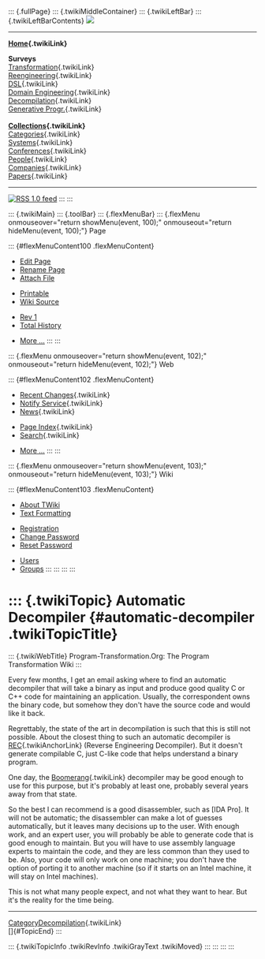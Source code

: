 ::: {.fullPage}
::: {.twikiMiddleContainer}
::: {.twikiLeftBar}
::: {.twikiLeftBarContents}
![](../pub/transformation.gif)

------------------------------------------------------------------------

**[Home](WebHome){.twikiLink}**

**Surveys**\
[Transformation](ProgramTransformation){.twikiLink}\
[Reengineering](ReengineeringWiki){.twikiLink}\
[DSL](DomainSpecificLanguages){.twikiLink}\
[Domain Engineering](DomainEngineering){.twikiLink}\
[Decompilation](DeCompilation){.twikiLink}\
[Generative Progr.](GenerativeProgrammingWiki){.twikiLink}\
\
**[Collections](CategoryCollection){.twikiLink}**\
[Categories](CategoryCategory){.twikiLink}\
[Systems](TransformationSystems){.twikiLink}\
[Conferences](TransformationConferences){.twikiLink}\
[People](TransformationPeople){.twikiLink}\
[Companies](TransformationCompanies){.twikiLink}\
[Papers](CategoryPaper){.twikiLink}

------------------------------------------------------------------------

[![](../pub/rss.gif "RSS 1.0 feed")](WebRss@skin=rss)
:::
:::

::: {.twikiMain}
::: {.toolBar}
::: {.flexMenuBar}
::: {.flexMenu onmouseover="return showMenu(event, 100);" onmouseout="return hideMenu(event, 100);"}
Page

::: {#flexMenuContent100 .flexMenuContent}
-   [Edit
    Page](http://www.program-transformation.org/edit/Transform/AutomaticDecompiler?t=1536826294)
-   [Rename
    Page](http://www.program-transformation.org/rename/Transform/AutomaticDecompiler)
-   [Attach
    File](http://www.program-transformation.org/attach/Transform/AutomaticDecompiler)

<!-- -->

-   [Printable](http://www.program-transformation.org/view/Transform/AutomaticDecompiler?skin=print.pattern)
-   [Wiki
    Source](http://www.program-transformation.org/view/Transform/AutomaticDecompiler?skin=text&raw=on&contenttype=text/plain)

<!-- -->

-   [Rev
    1](http://www.program-transformation.org/view/Transform/AutomaticDecompiler?rev=1.1)
-   [Total
    History](http://www.program-transformation.org/rdiff/Transform/AutomaticDecompiler)

<!-- -->

-   [More
    \...](http://www.program-transformation.org/oops/Transform/AutomaticDecompiler?template=oopsmore&param1=1.1&param2=1.1)
:::
:::

::: {.flexMenu onmouseover="return showMenu(event, 102);" onmouseout="return hideMenu(event, 102);"}
Web

::: {#flexMenuContent102 .flexMenuContent}
-   [Recent Changes](WebChanges){.twikiLink}
-   [Notify Service](WebNotify){.twikiLink}
-   [News](WebNews){.twikiLink}

<!-- -->

-   [Page Index](WebIndex){.twikiLink}
-   [Search](WebSearch){.twikiLink}

<!-- -->

-   [More
    \...](http://www.program-transformation.org/oops/Transform/AutomaticDecompiler?template=oopsmore&param1=1.1&param2=1.1)
:::
:::

::: {.flexMenu onmouseover="return showMenu(event, 103);" onmouseout="return hideMenu(event, 103);"}
Wiki

::: {#flexMenuContent103 .flexMenuContent}
-   [About
    TWiki](http://www.program-transformation.org/view/TWiki/WebHome)
-   [Text
    Formatting](http://www.program-transformation.org/view/TWiki/TextFormattingRules)

<!-- -->

-   [Registration](http://www.program-transformation.org/view/TWiki/TWikiRegistration)
-   [Change
    Password](http://www.program-transformation.org/view/TWiki/ChangePassword)
-   [Reset
    Password](http://www.program-transformation.org/view/TWiki/ResetPassword)

<!-- -->

-   [Users](http://www.program-transformation.org/view/Main/TWikiUsers)
-   [Groups](http://www.program-transformation.org/view/Main/TWikiGroups)
:::
:::
:::
:::

::: {.twikiTopic}
Automatic Decompiler {#automatic-decompiler .twikiTopicTitle}
====================

::: {.twikiWebTitle}
Program-Transformation.Org: The Program Transformation Wiki
:::

Every few months, I get an email asking where to find an automatic
decompiler that will take a binary as input and produce good quality C
or C++ code for maintaining an application. Usually, the correspondent
owns the binary code, but somehow they don\'t have the source code and
would like it back.

Regrettably, the state of the art in decompilation is such that this is
still not possible. About the closest thing to such an automatic
decompiler is [REC](DecompilationGeneralApproach#REC){.twikiAnchorLink}
(Reverse Engineering Decompiler). But it doesn\'t generate compilable C,
just C-like code that helps understand a binary program.

One day, the [Boomerang](DecompilationBoomerang){.twikiLink} decompiler
may be good enough to use for this purpose, but it\'s probably at least
one, probably several years away from that state.

So the best I can recommend is a good disassembler, such as \[IDA Pro\].
It will not be automatic; the disassembler can make a lot of guesses
automatically, but it leaves many decisions up to the user. With enough
work, and an expert user, you will probably be able to generate code
that is good enough to maintain. But you will have to use assembly
language experts to maintain the code, and they are less common than
they used to be. Also, your code will only work on one machine; you
don\'t have the option of porting it to another machine (so if it starts
on an Intel machine, it will stay on Intel machines).

This is not what many people expect, and not what they want to hear. But
it\'s the reality for the time being.

------------------------------------------------------------------------

[CategoryDecompilation](CategoryDecompilation){.twikiLink}\
[]{#TopicEnd}
:::

::: {.twikiTopicInfo .twikiRevInfo .twikiGrayText .twikiMoved}
:::
:::
:::
:::
